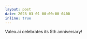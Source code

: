 ```yaml
---
layout: post
date: 2023-03-01 00:00:00-0400
inline: true
---
```


Valeo.ai celebrates its 5th anniversary!
